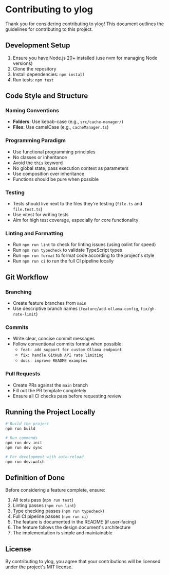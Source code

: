 # Contributing to ylog

Thank you for considering contributing to ylog! This document outlines the guidelines for contributing to this project.

## Development Setup

1. Ensure you have Node.js 20+ installed (use nvm for managing Node versions)
2. Clone the repository
3. Install dependencies: `npm install`
4. Run tests: `npm test`

## Code Style and Structure

### Naming Conventions
- **Folders**: Use kebab-case (e.g., `src/cache-manager/`)
- **Files**: Use camelCase (e.g., `cacheManager.ts`)

### Programming Paradigm
- Use functional programming principles
- No classes or inheritance
- Avoid the `this` keyword
- No global state; pass execution context as parameters
- Use composition over inheritance
- Functions should be pure when possible

### Testing
- Tests should live next to the files they're testing (`file.ts` and `file.test.ts`)
- Use vitest for writing tests
- Aim for high test coverage, especially for core functionality

### Linting and Formatting
- Run `npm run lint` to check for linting issues (using oxlint for speed)
- Run `npm run typecheck` to validate TypeScript types
- Run `npm run format` to format code according to the project's style
- Run `npm run ci` to run the full CI pipeline locally

## Git Workflow

### Branching
- Create feature branches from `main`
- Use descriptive branch names (`feature/add-ollama-config`, `fix/gh-rate-limit`)

### Commits
- Write clear, concise commit messages
- Follow conventional commits format when possible: 
  - `feat: add support for custom Ollama endpoint`
  - `fix: handle GitHub API rate limiting`
  - `docs: improve README examples`

### Pull Requests
- Create PRs against the `main` branch
- Fill out the PR template completely
- Ensure all CI checks pass before requesting review

## Running the Project Locally

```bash
# Build the project
npm run build

# Run commands
npm run dev init
npm run dev sync

# For development with auto-reload
npm run dev:watch
```

## Definition of Done

Before considering a feature complete, ensure:
1. All tests pass (`npm run test`)
2. Linting passes (`npm run lint`)
3. Type checking passes (`npm run typecheck`)
4. Full CI pipeline passes (`npm run ci`)
5. The feature is documented in the README (if user-facing)
6. The feature follows the design document's architecture
7. The implementation is simple and maintainable

## License

By contributing to ylog, you agree that your contributions will be licensed under the project's MIT license.